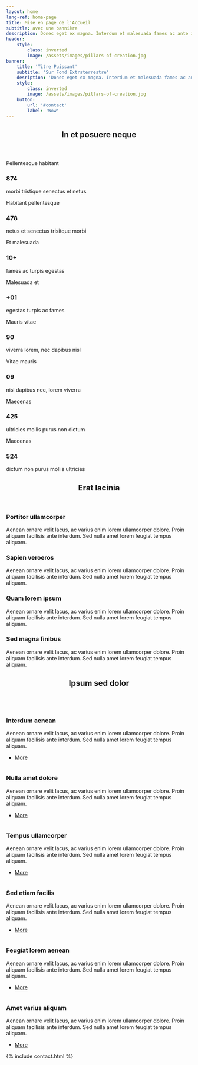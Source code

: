 ```yaml
---
layout: home
lang-ref: home-page
title: Mise en page de l'Accueil
subtitle: avec une bannière
description: Donec eget ex magna. Interdum et malesuada fames ac ante ipsum primis in faucibus. Pellentesque venenatis dolor imperdiet dolor mattis sagittis.
header:
    style:
        class: inverted
        image: /assets/images/pillars-of-creation.jpg
banner:
    title: 'Titre Puissant'
    subtitle: 'Sur Fond Extraterrestre'
    desription: 'Donec eget ex magna. Interdum et malesuada fames ac ante ipsum primis in faucibus. Pellentesque venenatis dolor imperdiet dolor mattis sagittis.'
    style:
        class: inverted
        image: /assets/images/pillars-of-creation.jpg
    button:
        url: '#contact'
        label: 'Wow'
---
```

<!-- Section -->
<section>
    <header class="major">
        <h2>In et posuere neque</h2>
    </header>
    <div class="facts row">
        <article class="col-1 col-4-medium col-12-small">
            <div class="fact-intro on"><p>Pellentesque habitant</p></div>
            <div class="fact on"><h3>874</h3></div>
            <div class="fact-outro on"><p>morbi tristique senectus et netus</p></div>
            <span class="icon fa-gem on"></span>
            <div class="fact-intro off"><p>Habitant pellentesque</p></div>
            <div class="fact off"><h3>478</h3></div>
            <div class="fact-outro off"><p>netus et senectus trisitque morbi</p></div>
            <span class="icon fa-moon off"></span>
        </article>
        <article class="col-1 col-4-medium col-12-small">
            <div class="fact-intro on"><p>Et malesuada</p></div>
            <div class="fact on"><h3>10+</h3></div>
            <div class="fact-outro on"><p>fames ac turpis egestas</p></div>
            <span class="icon fa-hand-paper on"></span>
            <div class="fact-intro off"><p>Malesuada et</p></div>
            <div class="fact off"><h3>+01</h3></div>
            <div class="fact-outro off"><p>egestas turpis ac fames</p></div>
            <span class="icon fa-hand-paper off"></span>
        </article>
        <article class="col-1 col-4-medium col-12-small">
            <div class="fact-intro on"><p>Mauris vitae</p></div>
            <div class="fact on"><h3>90</h3></div>
            <div class="fact-outro on"><p>viverra lorem, nec dapibus nisl</p></div>
            <span class="icon solid fa-rocket on"></span>
            <div class="fact-intro off"><p>Vitae mauris</p></div>
            <div class="fact off"><h3>09</h3></div>
            <div class="fact-outro off"><p>nisl dapibus nec, lorem viverra</p></div>
            <span class="icon solid fa-rocket off"></span>
        </article>
        <article class="col-1 col-4-medium col-12-small">
            <div class="fact-intro on"><p>Maecenas</p></div>
            <div class="fact on"><h3>425</h3></div>
            <div class="fact-outro on"><p>ultricies mollis purus non dictum</p></div>
            <span class="icon brands fa-canadian-maple-leaf on"></span>
            <div class="fact-intro off"><p>Maecenas</p></div>
            <div class="fact off"><h3>524</h3></div>
            <div class="fact-outro off"><p>dictum non purus mollis ultricies</p></div>
            <span class="icon brands fa-canadian-maple-leaf off"></span>
        </article>
    </div>
</section>

<!-- Section -->
<section class="inverted">
    <header class="major">
        <h2>Erat lacinia</h2>
    </header>
    <div class="features">
        <article>
            <span class="icon fa-gem"></span>
            <div class="content">
                <h3>Portitor ullamcorper</h3>
                <p>Aenean ornare velit lacus, ac varius enim lorem ullamcorper dolore. Proin aliquam facilisis ante interdum. Sed nulla amet lorem feugiat tempus aliquam.</p>
            </div>
        </article>
        <article>
            <span class="icon solid fa-paper-plane"></span>
            <div class="content">
                <h3>Sapien veroeros</h3>
                <p>Aenean ornare velit lacus, ac varius enim lorem ullamcorper dolore. Proin aliquam facilisis ante interdum. Sed nulla amet lorem feugiat tempus aliquam.</p>
            </div>
        </article>
        <article>
            <span class="icon solid fa-rocket"></span>
            <div class="content">
                <h3>Quam lorem ipsum</h3>
                <p>Aenean ornare velit lacus, ac varius enim lorem ullamcorper dolore. Proin aliquam facilisis ante interdum. Sed nulla amet lorem feugiat tempus aliquam.</p>
            </div>
        </article>
        <article>
            <span class="icon solid fa-signal"></span>
            <div class="content">
                <h3>Sed magna finibus</h3>
                <p>Aenean ornare velit lacus, ac varius enim lorem ullamcorper dolore. Proin aliquam facilisis ante interdum. Sed nulla amet lorem feugiat tempus aliquam.</p>
            </div>
        </article>
    </div>
</section>

<!-- Section -->
<section>
    <header class="major">
        <h2>Ipsum sed dolor</h2>
    </header>
    <div class="posts">
        <article>
            <a href="#" class="image"><img src="{{ 'assets/images/pic01.jpg' | absolute_url }}" alt="" /></a>
            <h3>Interdum aenean</h3>
            <p>Aenean ornare velit lacus, ac varius enim lorem ullamcorper dolore. Proin aliquam facilisis ante interdum. Sed nulla amet lorem feugiat tempus aliquam.</p>
            <ul class="actions">
                <li><a href="#" class="button">More</a></li>
            </ul>
        </article>
        <article>
            <a href="#" class="image"><img src="{{ 'assets/images/pic02.jpg' | absolute_url }}" alt="" /></a>
            <h3>Nulla amet dolore</h3>
            <p>Aenean ornare velit lacus, ac varius enim lorem ullamcorper dolore. Proin aliquam facilisis ante interdum. Sed nulla amet lorem feugiat tempus aliquam.</p>
            <ul class="actions">
                <li><a href="#" class="button">More</a></li>
            </ul>
        </article>
        <article>
            <a href="#" class="image"><img src="{{ 'assets/images/pic03.jpg' | absolute_url }}" alt="" /></a>
            <h3>Tempus ullamcorper</h3>
            <p>Aenean ornare velit lacus, ac varius enim lorem ullamcorper dolore. Proin aliquam facilisis ante interdum. Sed nulla amet lorem feugiat tempus aliquam.</p>
            <ul class="actions">
                <li><a href="#" class="button">More</a></li>
            </ul>
        </article>
        <article>
            <a href="#" class="image"><img src="{{ 'assets/images/pic04.jpg' | absolute_url }}" alt="" /></a>
            <h3>Sed etiam facilis</h3>
            <p>Aenean ornare velit lacus, ac varius enim lorem ullamcorper dolore. Proin aliquam facilisis ante interdum. Sed nulla amet lorem feugiat tempus aliquam.</p>
            <ul class="actions">
                <li><a href="#" class="button">More</a></li>
            </ul>
        </article>
        <article>
            <a href="#" class="image"><img src="{{ 'assets/images/pic05.jpg' | absolute_url }}" alt="" /></a>
            <h3>Feugiat lorem aenean</h3>
            <p>Aenean ornare velit lacus, ac varius enim lorem ullamcorper dolore. Proin aliquam facilisis ante interdum. Sed nulla amet lorem feugiat tempus aliquam.</p>
            <ul class="actions">
                <li><a href="#" class="button">More</a></li>
            </ul>
        </article>
        <article>
            <a href="#" class="image"><img src="{{ 'assets/images/pic06.jpg' | absolute_url }}" alt="" /></a>
            <h3>Amet varius aliquam</h3>
            <p>Aenean ornare velit lacus, ac varius enim lorem ullamcorper dolore. Proin aliquam facilisis ante interdum. Sed nulla amet lorem feugiat tempus aliquam.</p>
            <ul class="actions">
                <li><a href="#" class="button">More</a></li>
            </ul>
        </article>
    </div>
</section>

{% include contact.html %}
